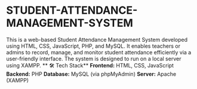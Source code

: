# STUDENT-ATTENDANCE-MANAGEMENT-SYSTEM
This is a web-based Student Attendance Management System developed using HTML, CSS, JavaScript, PHP, and MySQL. It enables teachers or admins to record, manage, and monitor student attendance efficiently via a user-friendly interface. The system is designed to run on a local server using XAMPP.
**
🛠️ Tech Stack**
**Frontend:** HTML, CSS, JavaScript
**Backend:** PHP
**Database:** MySQL (via phpMyAdmin)
**Server:** Apache (XAMPP)


